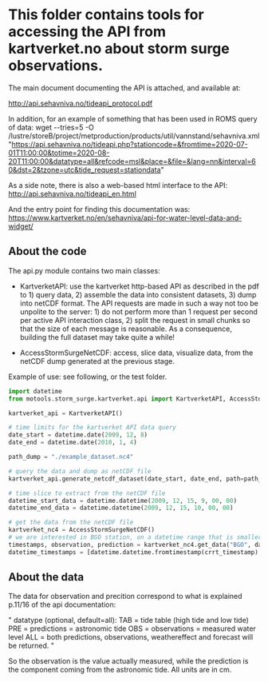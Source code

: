 # This folder contains tools for accessing the API from kartverket.no about storm surge observations.

The main document documenting the API is attached, and available at:

http://api.sehavniva.no/tideapi_protocol.pdf

In addition, for an example of something that has been used in ROMS query of data:
wget --tries=5 -O /lustre/storeB/project/metproduction/products/util/vannstand/sehavniva.xml "https://api.sehavniva.no/tideapi.php?stationcode=&fromtime=2020-07-01T11:00:00&totime=2020-08-20T11:00:00&datatype=all&refcode=msl&place=&file=&lang=nn&interval=60&dst=2&tzone=utc&tide_request=stationdata"

As a side note, there is also a web-based html interface to the API:
http://api.sehavniva.no/tideapi_en.html

And the entry point for finding this documentation was:
https://www.kartverket.no/en/sehavniva/api-for-water-level-data-and-widget/

## About the code

The api.py module contains two main classes:

- KartverketAPI: use the kartverket http-based API as described in the pdf to 1) query data, 2) assemble the data into consistent datasets, 3) dump into netCDF format. The API requests are made in such a way not too be unpolite to the server: 1) do not perform more than 1 request per second per active API interaction class, 2) split the request in small chunks so that the size of each message is reasonable. As a consequence, building the full dataset may take quite a while!

- AccessStormSurgeNetCDF: access, slice data, visualize data, from the netCDF dump generated at the previous stage.

Example of use: see following, or the test folder.

```python
import datetime
from motools.storm_surge.kartverket.api import KartverketAPI, AccessStormSurgeNetCDF

kartverket_api = KartverketAPI()

# time limits for the kartverket API data query
date_start = datetime.date(2009, 12, 8)
date_end = datetime.date(2010, 1, 4)

path_dump = "./example_dataset.nc4"

# query the data and dump as netCDF file
kartverket_api.generate_netcdf_dataset(date_start, date_end, path=path_dump)

# time slice to extract from the netCDF file
datetime_start_data = datetime.datetime(2009, 12, 15, 9, 00, 00)
datetime_end_data = datetime.datetime(2009, 12, 15, 10, 00, 00)

# get the data from the netCDF file
kartverket_nc4 = AccessStormSurgeNetCDF()
# we are interested in BGO station, on a datetime range that is smaller than the extent of the full dataset
timestamps, observation, prediction = kartverket_nc4.get_data("BGO", datetime_start_data, datetime_end_data, path_to_netCDF=path_dump)
datetime_timestamps = [datetime.datetime.fromtimestamp(crrt_timestamp) for crrt_timestamp in timestamps]
```

## About the data

The data for observation and precition correspond to what is explained p.11/16 of the api documentation:

"
datatype (optional, default=all):
TAB = tide table (high tide and low tide)
PRE = predictions = astronomic tide
OBS = observations = measured water level
ALL = both predictions, observations, weathereffect and forecast will be
returned.
"

So the observation is the value actually measured, while the prediction is the component coming from the astronomic tide. All units are in cm.
